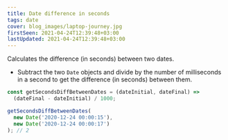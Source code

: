 ```yaml
---
title: Date difference in seconds
tags: date
cover: blog_images/laptop-journey.jpg
firstSeen: 2021-04-24T12:39:48+03:00
lastUpdated: 2021-04-24T12:39:48+03:00
---
```


Calculates the difference (in seconds) between two dates.

- Subtract the two `Date` objects and divide by the number of milliseconds in a second to get the difference (in seconds) between them.

```js
const getSecondsDiffBetweenDates = (dateInitial, dateFinal) =>
  (dateFinal - dateInitial) / 1000;
```

```js
getSecondsDiffBetweenDates(
  new Date('2020-12-24 00:00:15'),
  new Date('2020-12-24 00:00:17')
); // 2
```
